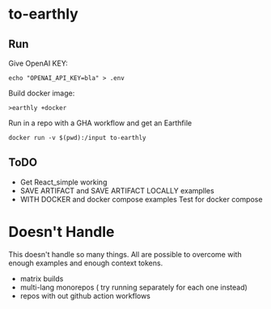 # to-earthly

## Run

Give OpenAI KEY:
```
echo "OPENAI_API_KEY=bla" > .env
```

Build docker image:
```
>earthly +docker
```
Run in a repo with a GHA workflow and get an Earthfile
```
docker run -v $(pwd):/input to-earthly
```

## ToDO

* Get React_simple working
* SAVE ARTIFACT and SAVE ARTIFACT LOCALLY examplles
* WITH DOCKER and docker compose examples Test for docker compose

# Doesn't Handle

This doesn't handle so many things. All are possible to overcome with enough examples and enough context tokens.

* matrix builds
* multi-lang monorepos ( try running separately for each one instead)
* repos with out github action workflows